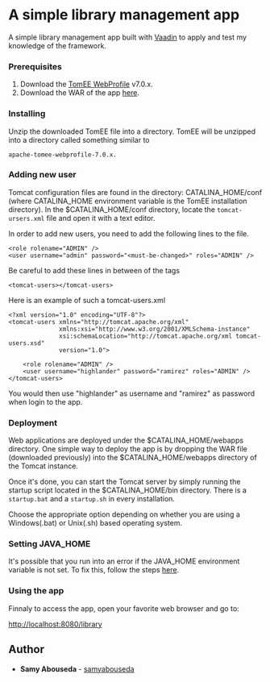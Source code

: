 # A simple library management app

A simple library management app built with [Vaadin](https://vaadin.com/) to apply and test my knowledge of the framework.

### Prerequisites

1. Download the [TomEE WebProfile](https://tomee.apache.org/download-ng.html) v7.0.x.
2. Download the WAR of the app [here](https://app.box.com/s/47o6s4ss3huw1ixzud74r9x5s6o988mt).

### Installing

Unzip the downloaded TomEE file into a directory. TomEE will be unzipped into a directory called something similar to

```
apache-tomee-webprofile-7.0.x.
```

### Adding new user
Tomcat configuration files are found in the directory: CATALINA_HOME/conf (where CATALINA_HOME environment variable is the TomEE installation directory). In the $CATALINA_HOME/conf directory, locate the `tomcat-ursers.xml` file and open it with a text editor.

In order to add new users, you need to add the following lines to the file.
```
<role rolename="ADMIN" />
<user username="admin" password="<must-be-changed>" roles="ADMIN" />
```
Be careful to add these lines in between of the tags
```
<tomcat-users></tomcat-users>
```

Here is an example of such a tomcat-users.xml
```
<?xml version="1.0" encoding="UTF-8"?>
<tomcat-users xmlns="http://tomcat.apache.org/xml"
              xmlns:xsi="http://www.w3.org/2001/XMLSchema-instance"
              xsi:schemaLocation="http://tomcat.apache.org/xml tomcat-users.xsd"
              version="1.0">
              
    <role rolename="ADMIN" />
    <user username="highlander" password="ramirez" roles="ADMIN" />
</tomcat-users>
```

You would then use "highlander" as username and "ramirez" as password when login to the app.

### Deployment
Web applications are deployed under the $CATALINA_HOME/webapps directory. One simple way to deploy the app is by dropping the WAR file (downloaded previously) into the $CATALINA_HOME/webapps directory of the Tomcat instance.

Once it's done, you can start the Tomcat server by simply running the startup script located in the $CATALINA_HOME/bin directory. There is a `startup.bat` and a `startup.sh` in every installation.

Choose the appropriate option depending on whether you are using a Windows(.bat) or Unix(.sh) based operating system.

### Setting JAVA_HOME
It's possible that you run into an error if the JAVA_HOME environment variable is not set.
To fix this, follow the steps [here](https://confluence.atlassian.com/crowd/setting-java_home-61604243.html).

### Using the app
Finnaly to access the app, open your favorite web browser and go to:

[http://localhost:8080/library](http://localhost:8080/library)

## Author

* **Samy Abouseda** - [samyabouseda](https://github.com/samyabouseda)
